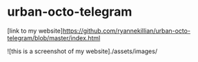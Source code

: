 # urban-octo-telegram


[link to my website]https://github.com/ryannekillian/urban-octo-telegram/blob/master/index.html

![this is a screenshot of my website]./assets/images/



